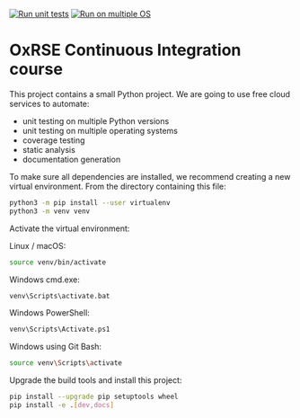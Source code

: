 [![Run unit tests](https://github.com/weiym97/ci-course/actions/workflows/unit-tests.yml/badge.svg)](https://github.com/weiym97/ci-course/actions/workflows/unit-tests.yml)
[![Run on multiple OS](https://github.com/weiym97/ci-course/actions/workflows/os-tests.yml/badge.svg)](https://github.com/weiym97/ci-course/actions/workflows/os-tests.yml)
# OxRSE Continuous Integration course

This project contains a small Python project. We are going to use free cloud services to automate:

- unit testing on multiple Python versions
- unit testing on multiple operating systems
- coverage testing
- static analysis
- documentation generation

To make sure all dependencies are installed, we recommend creating a new virtual environment.
From the directory containing this file:

```bash
python3 -m pip install --user virtualenv
python3 -m venv venv
```

Activate the virtual environment:

Linux / macOS:
```bash
source venv/bin/activate
```

Windows cmd.exe:
```bash
venv\Scripts\activate.bat
```

Windows PowerShell:
```bash
venv\Scripts\Activate.ps1
```

Windows using Git Bash:
```bash
source venv\Scripts\activate
```

Upgrade the build tools and install this project:

```bash
pip install --upgrade pip setuptools wheel
pip install -e .[dev,docs]
```
